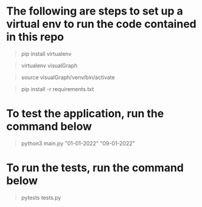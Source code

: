 # The following are steps to set up a virtual env to run the code contained in this repo

>
> pip install virtualenv

>
> virtualenv visualGraph

>
> source visualGraph/venv/bin/activate

> pip install -r requirements.txt
> 

# To test the application, run the command below
> python3 main.py "01-01-2022" "09-01-2022"

# To run the tests, run the command below
>
> pytests tests.py